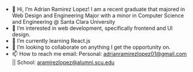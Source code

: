 - 👋 Hi, I’m Adrian Ramirez Lopez! I am a recent graduate that majored in Web Design and Engineering Major with a minor in Computer Science and Engineering @ Santa Clara University 
- 👀 I’m interested in web development, specifically frontend and UI design.
- 🌱 I’m currently learning React.js
- 💞️ I’m looking to collaborate on anything I get the opportunity on.
- 📫 How to reach me email: Personal: adrianramirezlopez01@gmail.com || School: aramirezlopez@alumni.scu.edu

<!---
adrianramirez14/adrianramirez14 is a ✨ special ✨ repository because its `README.md` (this file) appears on your GitHub profile.
You can click the Preview link to take a look at your changes.
--->


<!--
**adrianramirez-03/adrianramirez-03** is a ✨ _special_ ✨ repository because its `README.md` (this file) appears on your GitHub profile.

Here are some ideas to get you started:

- 🔭 I’m currently working on ...
- 🌱 I’m currently learning ...
- 👯 I’m looking to collaborate on ...
- 🤔 I’m looking for help with ...
- 💬 Ask me about ...
- 📫 How to reach me: ...
- 😄 Pronouns: ...
- ⚡ Fun fact: ...
-->
